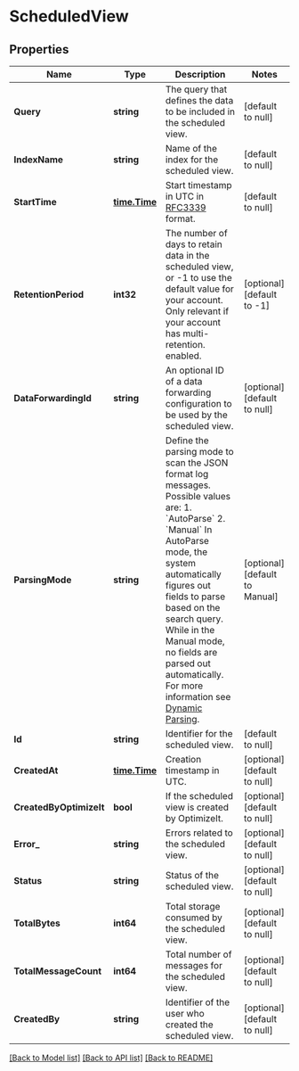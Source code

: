 # ScheduledView

## Properties
Name | Type | Description | Notes
------------ | ------------- | ------------- | -------------
**Query** | **string** | The query that defines the data to be included in the scheduled view. | [default to null]
**IndexName** | **string** | Name of the index for the scheduled view. | [default to null]
**StartTime** | [**time.Time**](time.Time.md) | Start timestamp in UTC in [RFC3339](https://tools.ietf.org/html/rfc3339) format. | [default to null]
**RetentionPeriod** | **int32** | The number of days to retain data in the scheduled view, or -1 to use the default value for your account.  Only relevant if your account has multi-retention. enabled. | [optional] [default to -1]
**DataForwardingId** | **string** | An optional ID of a data forwarding configuration to be used by the scheduled view. | [optional] [default to null]
**ParsingMode** | **string** | Define the parsing mode to scan the JSON format log messages. Possible values are:   1. &#x60;AutoParse&#x60;   2. &#x60;Manual&#x60; In AutoParse mode, the system automatically figures out fields to parse based on the search query. While in the Manual mode, no fields are parsed out automatically. For more information see [Dynamic Parsing](https://help.sumologic.com/?cid&#x3D;0011). | [optional] [default to Manual]
**Id** | **string** | Identifier for the scheduled view. | [default to null]
**CreatedAt** | [**time.Time**](time.Time.md) | Creation timestamp in UTC. | [optional] [default to null]
**CreatedByOptimizeIt** | **bool** | If the scheduled view is created by OptimizeIt. | [optional] [default to null]
**Error_** | **string** | Errors related to the scheduled view. | [optional] [default to null]
**Status** | **string** | Status of the scheduled view. | [optional] [default to null]
**TotalBytes** | **int64** | Total storage consumed by the scheduled view. | [optional] [default to null]
**TotalMessageCount** | **int64** | Total number of messages for the scheduled view. | [optional] [default to null]
**CreatedBy** | **string** | Identifier of the user who created the scheduled view. | [optional] [default to null]

[[Back to Model list]](../README.md#documentation-for-models) [[Back to API list]](../README.md#documentation-for-api-endpoints) [[Back to README]](../README.md)

